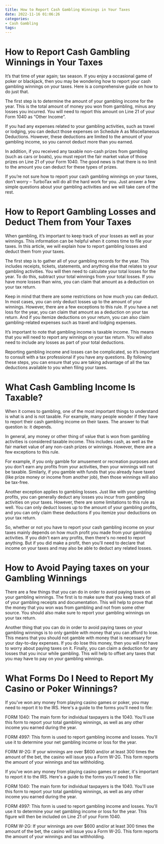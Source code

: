 ```yaml
---
title: How to Report Cash Gambling Winnings in Your Taxes
date: 2022-11-16 01:06:26
categories:
- Cash Gambling
tags:
---
```



#  How to Report Cash Gambling Winnings in Your Taxes

It’s that time of year again; tax season. If you enjoy a occasional game of poker or blackjack, then you may be wondering how to report your cash gambling winnings on your taxes. Here is a comprehensive guide on how to do just that.

The first step is to determine the amount of your gambling income for the year. This is the total amount of money you won from gambling, minus any losses you incurred. You will need to report this amount on Line 21 of your Form 1040 as “Other Income”.

If you had any expenses related to your gambling activities, such as travel or lodging, you can deduct those expenses on Schedule A as Miscellaneous Deductions. However, these deductions are limited to the amount of your gambling income, so you cannot deduct more than you earned.

In addition, if you received any taxable non-cash prizes from gambling (such as cars or boats), you must report the fair market value of those prizes on Line 21 of your Form 1040. The good news is that there is no limit to the amount you can deduct for these types of prizes.

If you’re not sure how to report your cash gambling winnings on your taxes, don’t worry – TurboTax will do all the hard work for you. Just answer a few simple questions about your gambling activities and we will take care of the rest.

#  How to Report Gambling Losses and Deduct Them from Your Taxes

When gambling, it’s important to keep track of your losses as well as your winnings. This information can be helpful when it comes time to file your taxes. In this article, we will explain how to report gambling losses and deduct them from your taxes.

The first step is to gather all of your gambling records for the year. This includes receipts, tickets, statements, and anything else that relates to your gambling activities. You will then need to calculate your total losses for the year. To do this, subtract your total winnings from your total losses. If you have more losses than wins, you can claim that amount as a deduction on your tax return.

Keep in mind that there are some restrictions on how much you can deduct. In most cases, you can only deduct losses up to the amount of your winnings. However, there are a few exceptions to this rule. If you have a net loss for the year, you can claim that amount as a deduction on your tax return. And if you itemize deductions on your return, you can also claim gambling-related expenses such as travel and lodging expenses.

It’s important to note that gambling income is taxable income. This means that you will need to report any winnings on your tax return. You will also need to include any losses as part of your total deductions.

Reporting gambling income and losses can be complicated, so it’s important to consult with a tax professional if you have any questions. By following these steps, you can ensure that you are taking advantage of all the tax deductions available to you when filing your taxes.

#  What Cash Gambling Income Is Taxable?

When it comes to gambling, one of the most important things to understand is what is and is not taxable. For example, many people wonder if they have to report their cash gambling income on their taxes. The answer to that question is: it depends.

In general, any money or other thing of value that is won from gambling activities is considered taxable income. This includes cash, as well as the fair market value of any non-cash prizes or winnings. However, there are a few exceptions to this rule.

For example, if you only gamble for amusement or recreation purposes and you don't earn any profits from your activities, then your winnings will not be taxable. Similarly, if you gamble with funds that you already have taxed (like prize money or income from another job), then those winnings will also be tax-free.

Another exception applies to gambling losses. Just like with your gambling profits, you can generally deduct any losses you incur from gambling activities on your taxes. However, there are some limitations to this rule as well. You can only deduct losses up to the amount of your gambling profits, and you can only claim these deductions if you itemize your deductions on your tax return.

So, whether or not you have to report your cash gambling income on your taxes mainly depends on how much profit you made from your gambling activities. If you didn't earn any profits, then there's no need to report anything. But if you did make a profit, then you'll need to declare that income on your taxes and may also be able to deduct any related losses.

#  How to Avoid Paying taxes on your Gambling Winnings

There are a few things that you can do in order to avoid paying taxes on your gambling winnings. The first is to make sure that you keep track of all of your gambling receipts and documentation. This will help to prove that the money that you won was from gambling and not from some other source. You should also make sure to report your gambling winnings on your tax return.

Another thing that you can do in order to avoid paying taxes on your gambling winnings is to only gamble with money that you can afford to lose. This means that you should not gamble with money that is necessary for your day-to-day expenses. If you do lose this money, then you will not have to worry about paying taxes on it. Finally, you can claim a deduction for any losses that you incur while gambling. This will help to offset any taxes that you may have to pay on your gambling winnings.

#  What Forms Do I Need to Report My Casino or Poker Winnings?

If you've won any money from playing casino games or poker, you may need to report it to the IRS. Here's a guide to the forms you'll need to file:

FORM 1040: The main form for individual taxpayers is the 1040. You'll use this form to report your total gambling winnings, as well as any other income you earned during the year.

FORM 4997: This form is used to report gambling income and losses. You'll use it to determine your net gambling income or loss for the year.

FORM W-2G: If your winnings are over $600 and/or at least 300 times the amount of the bet, the casino will issue you a Form W-2G. This form reports the amount of your winnings and tax withholding.

If you've won any money from playing casino games or poker, it's important to report it to the IRS. Here's a guide to the forms you'll need to file:

FORM 1040: The main form for individual taxpayers is the 1040. You'll use this form to report your total gambling winnings, as well as any other income you earned during the year.

FORM 4997: This form is used to report gambling income and losses. You'll use it to determine your net gambling income or loss for the year. This figure will then be included on Line 21 of your Form 1040.

FORM W-2G: If your winnings are over $600 and/or at least 300 times the amount of the bet, the casino will issue you a Form W-2G. This form reports the amount of your winnings and tax withholding.